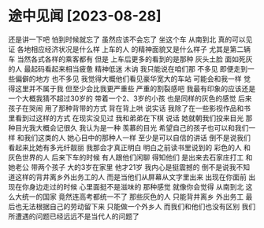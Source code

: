 # 途中见闻 [2023-08-28]
还是讲一下吧 怕到时候就忘了 虽然应该不会忘了 坐这个车 从南到北 真的可以见证 各地相应经济状况是什么样 上车的人 的精神面貌又是什么样子 尤其是第二辆车 当然各式各样的乘客都有 但是 上车后更多的看到的是那种 灰头土脸 面如死灰的人 最起码看起来相当疲惫 精神低迷 木讷 我只能说在咱们那 不多见 即便走到一些偏僻的地方 也不多见 我觉得大概他们看见豪华宽大的车站 可能会和我一样 觉得这里并不属于我 但至少会比我更严重些 严重的割裂感吧 我最有印象的应该还是 一个大概我猜不超过30岁的 带着一个2、3岁的小孩 也是同样的灰色的感觉 后来孩子在哭闹 用了那种背带的方式 背在背上哄 说实话 我除了在一些影视作品和书里看到过这样的方式 在现实没见过 我和弟弟在下棋 说话 她就朝我们投来目光 那种目光我大概会记很久 我认为是一种 羡慕的目光 希望自己的孩子也可以和我们一样 和我们这类的人 她心目中的那种人一样 至少是可以自信的讲话  倒不是说我们看起来比她有多光纤靓丽 我那会才真正明白 明白之前读书里说到的 彩色的人 和灰色世界的人 后来下车的时候 有人跟他们闲聊 得知他们 是出来去石家庄打工 和她老公 带两个孩子 大的3岁在家里 他才21岁 我内心是挺震撼的 倒不是说我不知道这样的背井离乡外出务工的人 而是当他们从屏幕从文字里出来 出现在你面前 出现在你身边走过的时候 心里面挺不是滋味的 那种感觉 就像你会觉得 从南到北 这么大统一的国家 竟然连高考都统一不了 那些灰色的人 只能背井离乡 外出务工 最后也无法根据自己的劳动留下来 只能做一个外乡人 而我们和他们也没有区别 我们所遭遇的问题已经远远不是当代人的问题了
